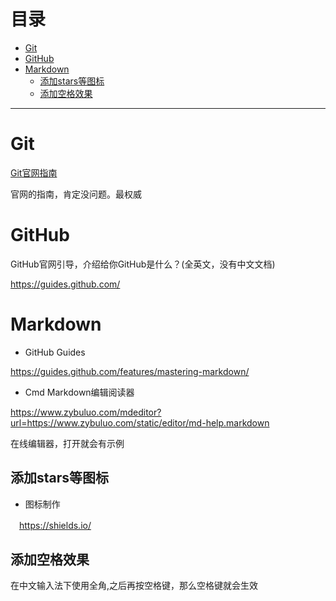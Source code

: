 # 目录
 - [Git](#Git)
 - [GitHub](#GitHub)
 - [Markdown](#Markdown)
    - [添加stars等图标](#添加stars等图标)
    - [添加空格效果](#添加空格效果)

---
# Git
 [Git官网指南](https://git-scm.com/book/zh/v2/%E8%B5%B7%E6%AD%A5-Git-%E7%AE%80%E5%8F%B2)

 官网的指南，肯定没问题。最权威

# GitHub
 GitHub官网引导，介绍给你GitHub是什么？(全英文，没有中文文档)

 https://guides.github.com/

# Markdown
 - GitHub Guides

 https://guides.github.com/features/mastering-markdown/

 - Cmd Markdown编辑阅读器

 https://www.zybuluo.com/mdeditor?url=https://www.zybuluo.com/static/editor/md-help.markdown

 在线编辑器，打开就会有示例

## 添加stars等图标

 - 图标制作　

　https://shields.io/

## 添加空格效果
在中文输入法下使用全角,之后再按空格键，那么空格键就会生效
